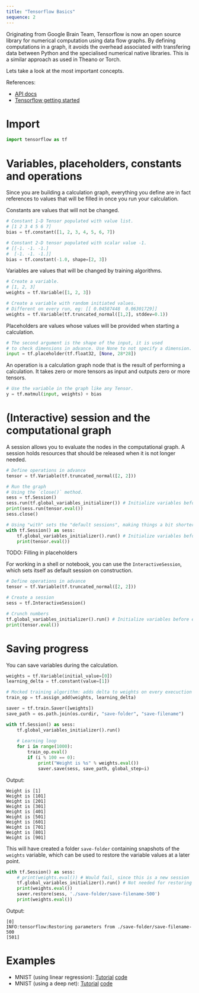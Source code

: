 ```yaml
---
title: "Tensorflow Basics"
sequence: 2
---
```


Originating from Google Brain Team, Tensorflow is now an open source library
for numerical computation using data flow graphs. By defining computations
in a graph, it avoids the overhead associated with transfering data between
Python and the specialised numerical native libraries. This is a similar
approach as used in Theano or Torch.


Lets take a look at the most important concepts.

References:
- [API docs](https://www.tensorflow.org/api_docs/python/)
- [Tensorflow getting started](https://www.tensorflow.org/get_started/)

# Import

```python
import tensorflow as tf
```

# Variables, placeholders, constants and operations

Since you are building a calculation graph, everything you define are in fact references to values that will be filled in once you run your calculation.

Constants are values that will not be changed.
```python
# Constant 1-D Tensor populated with value list.
# [1 2 3 4 5 6 7]
bias = tf.constant([1, 2, 3, 4, 5, 6, 7])

# Constant 2-D tensor populated with scalar value -1.
# [[-1. -1. -1.]
#  [-1. -1. -1.]]
bias = tf.constant(-1.0, shape=[2, 3])
```
 
Variables are values that will be changed by training algorithms.
```python
# Create a variable.
# [1, 2, 3]
weights = tf.Variable([1, 2, 3])

# Create a variable with random initiated values.
# Different on every run, eg: [[ 0.04587448  0.06301729]]
weights = tf.Variable(tf.truncated_normal([1,2], stddev=0.1))
```

Placeholders are values whose values will be provided when starting a calculation.
```python
# The second argument is the shape of the input, it is used
# to check dimensions in advance. Use None to not specify a dimension.
input = tf.placeholder(tf.float32, [None, 28*28])
```

An operation is a calculation graph node that is the result
of performing a calculation. It takes zero or more tensors as
input and outputs zero or more tensors.
```python
# Use the variable in the graph like any Tensor.
y = tf.matmul(input, weights) + bias
```

# (Interactive) session and the computational graph

A session allows you to evaluate the nodes in the computational graph.
A session holds resources that should be released when it is not longer needed.

```python
# Define operations in advance
tensor = tf.Variable(tf.truncated_normal([2, 2]))

# Run the graph
# Using the `close()` method.
sess = tf.Session()
sess.run(tf.global_variables_initializer()) # Initialize variables before evaluation.
print(sess.run(tensor.eval())
sess.close()

# Using "with" sets the "default sessions", making things a bit shorter
with tf.Session() as sess:
    tf.global_variables_initializer().run() # Initialize variables before evaluation.
    print(tensor.eval())
```

TODO: Filling in placeholders

For working in a shell or notebook, you can use the `InteractiveSession`, which sets itself as default session on construction.

```python
# Define operations in advance
tensor = tf.Variable(tf.truncated_normal([2, 2]))

# Create a session
sess = tf.InteractiveSession()

# Crunch numbers
tf.global_variables_initializer().run() # Initialize variables before evaluation.
print(tensor.eval())
```

# Saving progress

You can save variables during the calculation.

```python
weights = tf.Variable(initial_value=[0])
learning_delta = tf.constant(value=[1])

# Mocked training algorithm: adds delta to weights on every execuction
train_op = tf.assign_add(weights, learning_delta)

saver = tf.train.Saver([weights])
save_path = os.path.join(os.curdir, "save-folder", "save-filename")

with tf.Session() as sess:
    tf.global_variables_initializer().run()
    
    # Learning loop
    for i in range(1000):
        train_op.eval()
        if (i % 100 == 0):
            print("Weight is %s" % weights.eval())
            saver.save(sess, save_path, global_step=i)
```

Output:

```
Weight is [1]
Weight is [101]
Weight is [201]
Weight is [301]
Weight is [401]
Weight is [501]
Weight is [601]
Weight is [701]
Weight is [801]
Weight is [901]
```

This will have created a folder `save-folder` containing snapshots of the `weights` variable, which can be used to restore the variable values at a later point.

```python
with tf.Session() as sess:
    # print(weights.eval()) # Would fail, since this is a new session
    tf.global_variables_initializer().run() # Not needed for restoring
    print(weights.eval())
    saver.restore(sess, './save-folder/save-filename-500')
    print(weights.eval())
```

Output:

```
[0]
INFO:tensorflow:Restoring parameters from ./save-folder/save-filename-500
[501]
```

# Examples

- MNIST (using linear regression): [Tutorial](https://www.tensorflow.org/get_started/mnist/beginners) [code](https://github.com/tensorflow/tensorflow/blob/r1.3/tensorflow/examples/tutorials/mnist/mnist_softmax.py)
- MNIST (using a deep net): [Tutorial](https://www.tensorflow.org/get_started/mnist/pros) [code](https://github.com/tensorflow/tensorflow/blob/r1.3/tensorflow/examples/tutorials/mnist/mnist_deep.py)